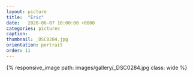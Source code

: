 ```yaml
---
layout: picture
title:  "Eric"
date:   2020-06-07 10:00:00 +0000
categories: pictures
caption: 
thumbnail: _DSC0284.jpg
orientation: portrait
order: 11
---
```

{% responsive_image path: images/gallery/_DSC0284.jpg class: wide %}
